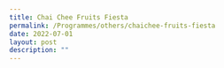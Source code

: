 ```yaml
---
title: Chai Chee Fruits Fiesta
permalink: /Programmes/others/chaichee-fruits-fiesta
date: 2022-07-01
layout: post
description: ""
---
```

